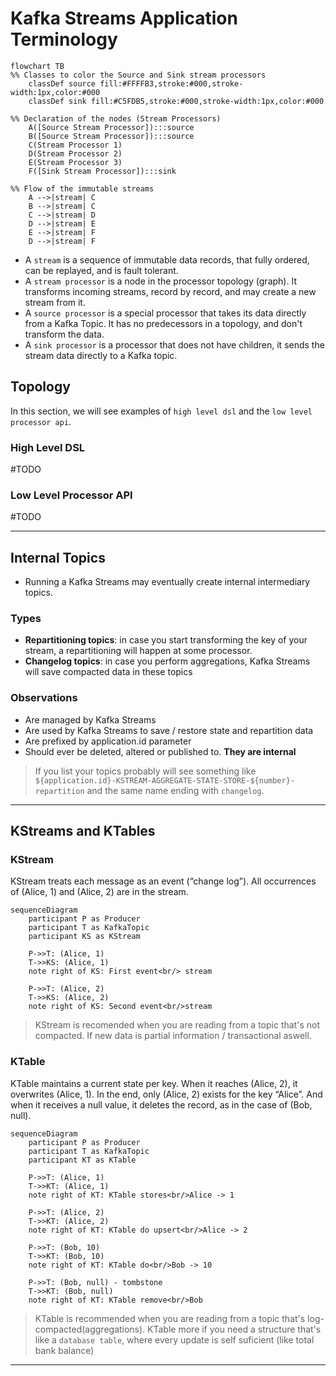 # Kafka Streams Application Terminology

```mermaid
flowchart TB
%% Classes to color the Source and Sink stream processors
    classDef source fill:#FFFFB3,stroke:#000,stroke-width:1px,color:#000
    classDef sink fill:#C5FDB5,stroke:#000,stroke-width:1px,color:#000

%% Declaration of the nodes (Stream Processors)
    A([Source Stream Processor]):::source
    B([Source Stream Processor]):::source
    C(Stream Processor 1)
    D(Stream Processor 2)
    E(Stream Processor 3)
    F([Sink Stream Processor]):::sink

%% Flow of the immutable streams
    A -->|stream| C
    B -->|stream| C
    C -->|stream| D
    D -->|stream| E
    E -->|stream| F
    D -->|stream| F

```
- A `stream` is a sequence of immutable data records, that fully ordered, can be replayed, and is fault tolerant.
- A `stream processor` is a node in the processor topology (graph). It transforms incoming streams, record by record, and may create a new stream from it.
- A `source processor` is a special processor that takes its data directly from a Kafka Topic. It has no predecessors in a topology, and don't transform the data.
- A `sink processor` is a processor that does not have children, it sends the stream data directly to a Kafka topic.

## Topology

In this section, we will see examples of `high level dsl` and the `low level processor api`.

### **High Level DSL**

#TODO

### **Low Level Processor API**

#TODO

---

## Internal Topics

- Running a Kafka Streams may eventually create internal intermediary topics.

### Types

- **Repartitioning topics**: in case you start transforming the key of your stream, a repartitioning will happen at some processor.
- **Changelog topics**: in case you perform aggregations, Kafka Streams will save compacted data in these topics

### Observations

- Are managed by Kafka Streams
- Are used by Kafka Streams to save / restore state and repartition data
- Are prefixed by application.id parameter
- Should ever be deleted, altered or published to. **They are internal**

> If you list your topics probably will see something like `${application.id}-KSTREAM-AGGREGATE-STATE-STORE-${number}-repartition` and the same name ending with `changelog`.

---

## KStreams and KTables

### **KStream**

KStream treats each message as an event (“change log”). All occurrences of (Alice, 1) and (Alice, 2) are in the stream.

```mermaid
sequenceDiagram
    participant P as Producer
    participant T as KafkaTopic
    participant KS as KStream

    P->>T: (Alice, 1)
    T->>KS: (Alice, 1)
    note right of KS: First event<br/> stream

    P->>T: (Alice, 2)
    T->>KS: (Alice, 2)
    note right of KS: Second event<br/>stream
```

> KStream is recomended when you are reading from a topic that's not compacted.
> If new data is partial information / transactional aswell.


### **KTable**

KTable maintains a current state per key. When it reaches (Alice, 2), it overwrites (Alice, 1). In the end, only (Alice, 2) exists for the key “Alice”. And when it receives a null value, it deletes the record, as in the case of (Bob, null).

```mermaid
sequenceDiagram
    participant P as Producer
    participant T as KafkaTopic
    participant KT as KTable

    P->>T: (Alice, 1)
    T->>KT: (Alice, 1)
    note right of KT: KTable stores<br/>Alice -> 1

    P->>T: (Alice, 2)
    T->>KT: (Alice, 2)
    note right of KT: KTable do upsert<br/>Alice -> 2

    P->>T: (Bob, 10)
    T->>KT: (Bob, 10)
    note right of KT: KTable do<br/>Bob -> 10

    P->>T: (Bob, null) - tombstone
    T->>KT: (Bob, null)
    note right of KT: KTable remove<br/>Bob
```

> KTable is recommended when you are reading from a topic that's log-compacted(aggregations).
> KTable more if you need a structure that's like a `database table`, where every update is self suficient (like total bank balance)

---